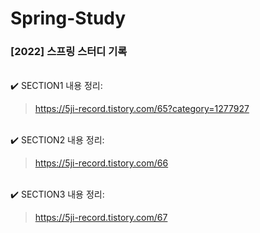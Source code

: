 # Spring-Study
### [2022] 스프링 스터디 기록
<br>
✔️ SECTION1 내용 정리: 

> https://5ji-record.tistory.com/65?category=1277927
<br>
✔️ SECTION2 내용 정리: 

> https://5ji-record.tistory.com/66
<br>
✔️ SECTION3 내용 정리: 

> https://5ji-record.tistory.com/67
